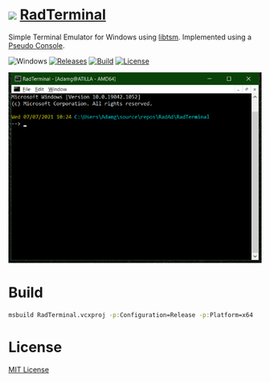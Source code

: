 <!-- ![Icon](RadTerminal.ico) RadTerminal -->
<img src="RadTerminal.ico" width=32/> [RadTerminal](../..)
==========

Simple Terminal Emulator for Windows using [libtsm](https://github.com/RadAd/libtsm). Implemented using a [Pseudo Console](https://docs.microsoft.com/en-us/windows/console/pseudoconsoles).

![Windows](https://img.shields.io/badge/platform-Windows-blue.svg)
[![Releases](https://img.shields.io/github/release/RadAd/RadTerminal.svg)](../../releases/latest)
[![Build](https://img.shields.io/appveyor/ci/RadAd/RadTerminal.svg)](https://ci.appveyor.com/project/RadAd/RadTerminal)
[![License](https://img.shields.io/github/license/RadAd/RadTerminal)](LICENSE.txt)

![Screenshot](docs/Screenshot.png)

Build
=======
```bat
msbuild RadTerminal.vcxproj -p:Configuration=Release -p:Platform=x64
```

License
=======
[MIT License](LICENSE.txt)
